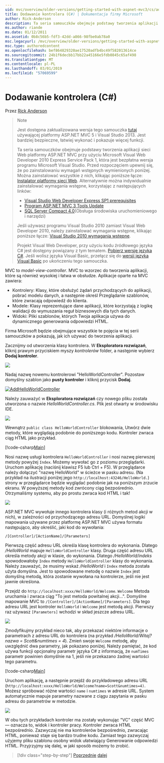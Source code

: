 ```yaml
---
uid: mvc/overview/older-versions/getting-started-with-aspnet-mvc3/cs/adding-a-controller
title: Dodawanie kontrolera (C#) | Dokumentacja firmy Microsoft
author: Rick-Anderson
description: Ta seria samouczków obejmuje podstawy tworzenia aplikacji sieci Web platformy ASP.NET MVC przy użyciu programu Microsoft Visual Web Developer 2010 Express Serivice dodatkiem Service Pack 1, które...
ms.author: riande
ms.date: 01/12/2011
ms.assetid: 0b8c56b5-fdf3-42dd-a866-98fbe0ab78a0
msc.legacyurl: /mvc/overview/older-versions/getting-started-with-aspnet-mvc3/cs/adding-a-controller
msc.type: authoredcontent
ms.openlocfilehash: bef864829320ae17520adfb4bc49f582013614ce
ms.sourcegitcommit: 24b1f6decbb17bb22a45166e5fdb0845c65af498
ms.translationtype: MT
ms.contentlocale: pl-PL
ms.lasthandoff: 03/01/2019
ms.locfileid: "57069599"
---
```

<a name="adding-a-controller-c"></a>Dodawanie kontrolera (C#)
====================
Przez [Rick Anderson]((https://twitter.com/RickAndMSFT))

> > [!NOTE]
> > Jest dostępna zaktualizowana wersja tego samouczka [tutaj](../../../getting-started/introduction/getting-started.md) używającej platformy ASP.NET MVC 5 i Visual Studio 2013. Jest bardziej bezpieczne, łatwiej wykonać i pokazuje więcej funkcji.
> 
> 
> Ta seria samouczków obejmuje podstawy tworzenia aplikacji sieci Web platformy ASP.NET MVC przy użyciu Microsoft Visual Web Developer 2010 Express Service Pack 1, która jest bezpłatna wersja programu Microsoft Visual Studio. Przed rozpoczęciem upewnij się, że po zainstalowaniu wymagań wstępnych wymienionych poniżej. Można zainstalować wszystkie z nich, klikając poniższe łącze: [Instalator platformy sieci Web](https://www.microsoft.com/web/gallery/install.aspx?appid=VWD2010SP1Pack). Alternatywnie można indywidualnie zainstalować wymagania wstępne, korzystając z następujących linków:
> 
> - [Visual Studio Web Developer Express SP1 prerequisites](https://www.microsoft.com/web/gallery/install.aspx?appid=VWD2010SP1Pack)
> - [Program ASP.NET MVC 3 Tools Update](https://www.microsoft.com/web/gallery/install.aspx?appsxml=&amp;appid=MVC3)
> - [SQL Server Compact 4.0](https://www.microsoft.com/web/gallery/install.aspx?appid=SQLCE;SQLCEVSTools_4_0)(Obsługa środowiska uruchomieniowego i narzędzi)
> 
> Jeśli używasz programu Visual Studio 2010 zamiast Visual Web Developer 2010, należy zainstalować wymagania wstępne, klikając poniższe łącze: [Visual Studio 2010 wymagania wstępne](https://www.microsoft.com/web/gallery/install.aspx?appsxml=&amp;appid=VS2010SP1Pack).
> 
> Projekt Visual Web Developer, przy użyciu kodu źródłowego języka C# jest dostępny powiązany z tym tematem. [Pobierz wersję języka C#](https://code.msdn.microsoft.com/Introduction-to-MVC-3-10d1b098). Jeśli wolisz języka Visual Basic, przełącz się do [wersji języka Visual Basic](../vb/intro-to-aspnet-mvc-3.md) po ukończeniu tego samouczka.


MVC to *model-view-controller*. MVC to wzorzec do tworzenia aplikacji, które są również wysokiej i łatwa w obsłudze. Aplikacje oparte na MVC zawiera:

- Kontrolery: Klasy, które obsłużyć żądań przychodzących do aplikacji, pobrać modelu danych, a następnie określ Przeglądanie szablonów, które zwracają odpowiedź do klienta.
- Modele: Klasy reprezentujące dane aplikacji, które korzystają z logikę walidacji do wymuszania reguł biznesowych dla tych danych.
- Widoki: Pliki szablonów, których Twoja aplikacja używa do dynamicznego generowania odpowiedzi HTML.

Firma Microsoft będzie obejmujące wszystkie te pojęcia w tej serii samouczków a pokazują, jak ich używać do tworzenia aplikacji.

Zacznijmy od utworzenia klasy kontrolera. W **Eksploratora rozwiązań**, kliknij prawym przyciskiem myszy *kontrolerów* folder, a następnie wybierz **Dodaj kontroler**.

[![](adding-a-controller/_static/image2.png)](adding-a-controller/_static/image1.png)

Nadaj nazwę nowemu kontrolerowi "HelloWorldController". Pozostaw domyślny szablon jako **pusty kontroler** i kliknij przycisk **Dodaj**.

[![AddHelloWorldController](adding-a-controller/_static/image4.png)](adding-a-controller/_static/image3.png)

Należy zauważyć w **Eksploratora rozwiązań** czy nowego pliku została utworzona o nazwie *HelloWorldController.cs*. Plik jest otwarty w środowisku IDE.

![](adding-a-controller/_static/image5.png)

Wewnątrz `public class HelloWorldController` blokowania, Utwórz dwie metody, które wyglądają podobnie do poniższego kodu. Kontroler zwraca ciąg HTML jako przykład.

[!code-csharp[Main](adding-a-controller/samples/sample1.cs)]

Nosi nazwę usługi kontrolera `HelloWorldController` i nosi nazwę pierwszej metody powyżej `Index`. Możemy wywołać go z poziomu przeglądarki. Uruchom aplikację (naciśnij klawisz F5 lub Ctrl + F5). W przeglądarce należy dołączyć "nazwę HelloWorld" w ścieżce w pasku adresu. (Na przykład na ilustracji poniżej jego `http://localhost:43246/HelloWorld.`) strony w przeglądarce będzie wyglądać podobnie jak na poniższym zrzucie ekranu. W powyższej metody kod zwrócony ciąg bezpośrednio. Otrzymaliśmy systemu, aby po prostu zwraca kod HTML i tak!

![](adding-a-controller/_static/image6.png)

ASP.NET MVC wywołuje innego kontrolera klasy (i różnych metod akcji w nich), w zależności od przychodzącego adresu URL. Domyślnej logiki mapowania używane przez platformę ASP.NET MVC używa formatu następująco, aby określić, jaki kod do wywołania:

`/[Controller]/[ActionName]/[Parameters]`

Pierwszą część adresu URL określa klasę kontrolera do wykonania. Dlatego */HelloWorld* mapuje `HelloWorldController` klasy. Druga część adresu URL określa metody akcji w klasie, do wykonania. Dlatego */HelloWorld/indeks* spowodowałoby `Index` metody `HelloWorldController` klasy do wykonania. Należy zauważyć, że musimy wskaż */HelloWorld* i `Index` metoda została użyta domyślna. Jest to spowodowane metodę o nazwie `Index` jest domyślną metodą, która zostanie wywołana na kontrolerze, jeśli nie jest jawnie określona.

Przejdź do `http://localhost:xxxx/HelloWorld/Welcome`. `Welcome` Metoda uruchamia i zwraca ciąg "To jest metoda powitalnej akcji...". Domyślne mapowanie MVC to `/[Controller]/[ActionName]/[Parameters]`. Dla tego adresu URL jest kontroler `HelloWorld` i `Welcome` jest metodą akcji. Pierwszy raz używasz `[Parameters]` wchodzi w skład jeszcze adresu URL.

![](adding-a-controller/_static/image7.png)

Zmodyfikujmy przykład nieco tak, aby przekazać niektóre informacje o parametrach z adresu URL do kontrolera (na przykład */HelloWorld/Witaj? nazwa = Scott&amp;numtimes = 4*). Zmień swoje `Welcome` metodę, aby uwzględnić dwa parametry, jak pokazano poniżej. Należy pamiętać, że kod używa funkcji opcjonalny parametr języka C# z informacją, że `numTimes` parametr powinien domyślnie na 1, jeśli nie przekazano żadnej wartości tego parametru.

[!code-csharp[Main](adding-a-controller/samples/sample2.cs)]

Uruchom aplikację, a następnie przejdź do przykładowego adresu URL (`http://localhost:xxxx/HelloWorld/Welcome?name=Scott&numtimes=4)`. Możesz spróbować różne wartości `name` i `numtimes` w adresie URL. System automatycznie mapuje parametry nazwane z ciągu zapytania w pasku adresu do parametrów w metodzie.

![](adding-a-controller/_static/image8.png)

W obu tych przykładach kontroler ma zostały wykonując "VC" część MVC — oznacza to, widok i kontroler pracy. Kontroler zwraca HTML bezpośrednio. Zazwyczaj nie ma kontrolerów bezpośrednio, zwracając HTML, ponieważ staje się bardzo trudne kodu. Zamiast tego zazwyczaj użyjemy pliku szablonu osobny widok ułatwiający Generowanie odpowiedzi HTML. Przyjrzyjmy się dalej, w jaki sposób możemy to zrobić.

> [!div class="step-by-step"]
> [Poprzednie](intro-to-aspnet-mvc-3.md)
> [dalej](adding-a-view.md)
